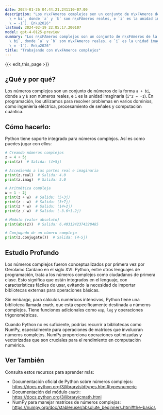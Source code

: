 ```yaml
---
date: 2024-01-26 04:44:21.241110-07:00
description: "Los n\xFAmeros complejos son un conjunto de n\xFAmeros de la forma `a\
  \ + bi`, donde `a` y `b` son n\xFAmeros reales, e `i` es la unidad imaginaria (`i^2\
  \ = -1`). En\u2026"
lastmod: 2024-02-19 22:05:17.200107
model: gpt-4-0125-preview
summary: "Los n\xFAmeros complejos son un conjunto de n\xFAmeros de la forma `a +\
  \ bi`, donde `a` y `b` son n\xFAmeros reales, e `i` es la unidad imaginaria (`i^2\
  \ = -1`). En\u2026"
title: "Trabajando con n\xFAmeros complejos"
---
```


{{< edit_this_page >}}

## ¿Qué y por qué?
Los números complejos son un conjunto de números de la forma `a + bi`, donde `a` y `b` son números reales, e `i` es la unidad imaginaria (`i^2 = -1`). En programación, los utilizamos para resolver problemas en varios dominios, como ingeniería eléctrica, procesamiento de señales y computación cuántica.

## Cómo hacerlo:
Python tiene soporte integrado para números complejos. Así es como puedes jugar con ellos:

```Python
# Creando números complejos
z = 4 + 5j
print(z)  # Salida: (4+5j)

# Accediendo a las partes real e imaginaria
print(z.real)  # Salida: 4.0
print(z.imag)  # Salida: 5.0

# Aritmética compleja
w = 1 - 2j
print(z + w)  # Salida: (5+3j)
print(z - w)  # Salida: (3+7j)
print(z * w)  # Salida: (14+2j)
print(z / w)  # Salida: (-3.6+1.2j)

# Módulo (valor absoluto)
print(abs(z))  # Salida: 6.4031242374328485

# Conjugado de un número complejo
print(z.conjugate())  # Salida: (4-5j)
```

## Estudio Profundo
Los números complejos fueron conceptualizados por primera vez por Gerolamo Cardano en el siglo XVI. Python, entre otros lenguajes de programación, trata a los números complejos como ciudadanos de primera clase. Esto significa que están integrados en el lenguaje, con características fáciles de usar, evitando la necesidad de importar bibliotecas externas para operaciones básicas.

Sin embargo, para cálculos numéricos intensivos, Python tiene una biblioteca llamada `cmath`, que está específicamente destinada a números complejos. Tiene funciones adicionales como `exp`, `log` y operaciones trigonométricas.

Cuando Python no es suficiente, podrías recurrir a bibliotecas como NumPy, especialmente para operaciones de matrices que involucran números complejos. NumPy proporciona operaciones optimizadas y vectorizadas que son cruciales para el rendimiento en computación numérica.

## Ver También
Consulta estos recursos para aprender más:

- Documentación oficial de Python sobre números complejos: https://docs.python.org/3/library/stdtypes.html#typesnumeric
- Documentación del módulo `cmath`: https://docs.python.org/3/library/cmath.html
- NumPy para manejar matrices de números complejos: https://numpy.org/doc/stable/user/absolute_beginners.html#the-basics
